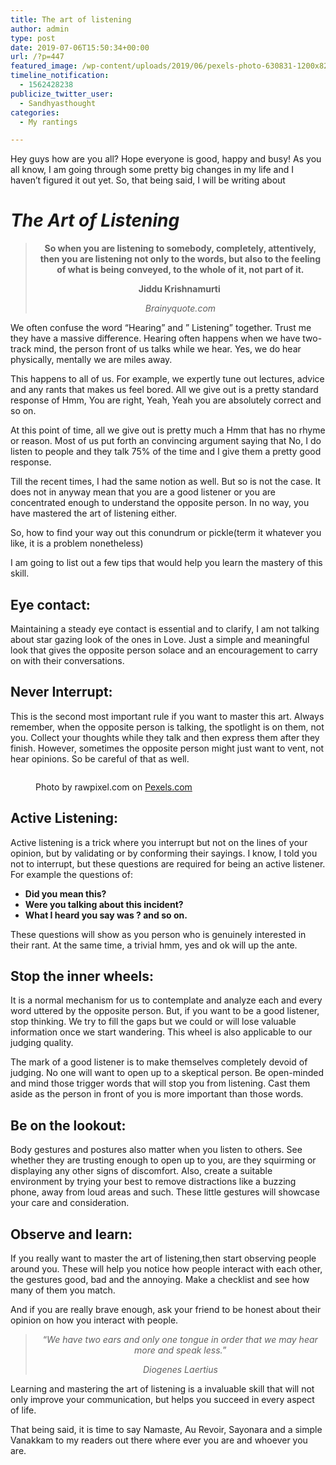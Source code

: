 ```yaml
---
title: The art of listening
author: admin
type: post
date: 2019-07-06T15:50:34+00:00
url: /?p=447
featured_image: /wp-content/uploads/2019/06/pexels-photo-630831-1200x822.jpeg
timeline_notification:
  - 1562428238
publicize_twitter_user:
  - Sandhyasthought
categories:
  - My rantings

---
```

<p class="has-drop-cap">
  Hey guys how are you all? Hope everyone is good, happy and busy! As you all know, I am going through some pretty big changes in my life and I haven&#8217;t figured it out yet. So, that being said, I will be writing about
</p>

# _**The Art of Listening&nbsp;**_

<blockquote style="text-align:center;" class="wp-block-quote">
  <p>
    <strong>So when you are listening to somebody, completely, attentively, then you are listening not only to the words, but also to the feeling of what is being conveyed, to the whole of it, not part of it. </strong>
  </p>
  
  <p>
    <strong>Jiddu Krishnamurti&nbsp;</strong>
  </p>
  
  <cite>Brainyquote.com</cite>
</blockquote>



<p class="has-text-color has-black-color">
  We often confuse the word &#8220;Hearing&#8221; and &#8221; Listening&#8221; together. Trust me they have a massive difference. Hearing often happens when we have two-track mind, the person front of us talks while we hear. Yes, we do hear physically, mentally we are miles away.
</p>

<p class="has-text-color has-black-color">
  This happens to all of us. For example, we expertly tune out lectures, advice and any rants that makes us feel bored. All we give out is a pretty standard response of Hmm, You are right, Yeah, Yeah you are absolutely correct and so on.
</p>

<p class="has-text-color has-black-color">
  At this point of time, all we give out is pretty much a Hmm that has no rhyme or reason. Most of us put forth an convincing argument saying that No, I do listen to people and they talk 75% of the time and I give them a pretty good response.
</p>

<p class="has-text-color has-black-color">
  Till the recent times, I had the same notion as well. But so is not the case. It does not in anyway mean that you are a good listener or you are concentrated enough to understand the opposite person. In no way, you have mastered the art of listening either.
</p>

<p class="has-text-color has-drop-cap has-dark-red-color">
  So, how to find your way out this conundrum or pickle(term it whatever you like, it is a problem nonetheless)
</p>

I am going to list out a few tips that would help you learn the mastery of this skill.

## Eye contact: 

<p class="has-text-color has-black-color">
  Maintaining a steady eye contact is essential and to clarify, I am not talking about star gazing look of the ones in Love. Just a simple and meaningful look that gives the opposite person solace and an encouragement to carry on with their conversations.
</p>

## Never Interrupt:

<p class="has-text-color has-black-color">
  This is the second most important rule if you want to master this art. Always remember, when the opposite person is talking, the spotlight is on them, not you. Collect your thoughts while they talk and then express them after they finish. However, sometimes the opposite person might just want to vent, not hear opinions. So be careful of that as well.
</p><figure class="wp-block-image">

<img src="/wp-content/uploads/2019/07/pexels-photo-1832691.jpeg" alt="" class="wp-image-461" srcset="/wp-content/uploads/2019/07/pexels-photo-1832691.jpeg 1880w, /wp-content/uploads/2019/07/pexels-photo-1832691-300x200.jpeg 300w, /wp-content/uploads/2019/07/pexels-photo-1832691-1024x682.jpeg 1024w, /wp-content/uploads/2019/07/pexels-photo-1832691-768x512.jpeg 768w, /wp-content/uploads/2019/07/pexels-photo-1832691-1536x1024.jpeg 1536w, /wp-content/uploads/2019/07/pexels-photo-1832691-1200x800.jpeg 1200w" sizes="(max-width: 1880px) 100vw, 1880px" /><figcaption>Photo by rawpixel.com on <a href="https://www.pexels.com/photo/man-and-woman-holding-stick-1832691/" rel="nofollow">Pexels.com</a></figcaption></figure> 

## Active Listening:

<p class="has-text-color has-black-color">
  Active listening is a trick where you interrupt but not on the lines of your opinion, but by validating or by conforming their sayings. I know, I told you not to interrupt, but these questions are required for being an active listener. For example the questions of:
</p>

  * **Did you mean this?**
  * **Were you talking about this incident?**
  * **What I heard you say was ? and so on.**

<p class="has-text-color has-black-color">
  These questions will show as you person who is genuinely interested in their rant. At the same time, a trivial hmm, yes and ok will up the ante.
</p>

## Stop the inner wheels:

<p class="has-text-color has-black-color">
  It is a normal mechanism for us to contemplate and analyze each and every word uttered by the opposite person. But, if you want to be a good listener, stop thinking. We try to fill the gaps but we could or will lose valuable information once we start wandering. This wheel is also applicable to our judging quality.
</p>

<p class="has-text-color has-black-color">
  The mark of a good listener is to make themselves completely devoid of judging. No one will want to open up to a skeptical person. Be open-minded and mind those trigger words that will stop you from listening. Cast them aside as the person in front of you is more important than those words.
</p>

## Be on the lookout:

<p class="has-text-color has-black-color">
  Body gestures and postures also matter when you listen to others. See whether they are trusting enough to open up to you, are they squirming or displaying any other signs of discomfort. Also, create a suitable environment by trying your best to remove distractions like a buzzing phone, away from loud areas and such. These little gestures will showcase your care and consideration.
</p>

## Observe and learn:

<p class="has-text-color has-black-color">
  If you really want to master the art of listening,then start observing people around you. These will help you notice how people interact with each other, the gestures good, bad and the annoying. Make a checklist and see how many of them you match.
</p>

<p class="has-text-color has-drop-cap has-black-color">
  And if you are really brave enough, ask your friend to be honest about their opinion on how you interact with people.
</p>

<blockquote style="text-align:center;" class="wp-block-quote">
  <p>
    “<em>We have two ears and only one tongue in order that we may hear more and speak less.</em>”
  </p>
  
  <cite><em>Diogenes Laertius</em></cite>
</blockquote>

<p class="has-text-color has-black-color">
  Learning and mastering the art of listening is a invaluable skill that will not only improve your communication, but helps you succeed in every aspect of life.
</p>

<p class="has-text-color has-black-color">
  That being said, it is time to say Namaste, Au Revoir, Sayonara&nbsp;and a simple Vanakkam to my readers out there where ever you are and whoever you are.
</p>